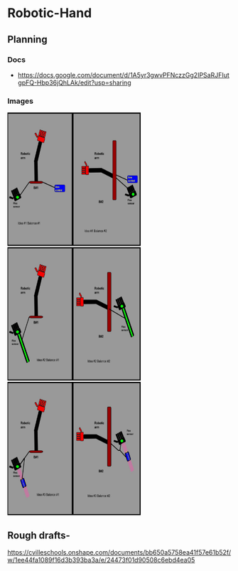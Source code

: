 # Robotic-Hand

## Planning

### Docs

- https://docs.google.com/document/d/1A5yr3gwvPFNczzGg2IPSaRJFIutgpFQ-Hbp36jQhLAk/edit?usp=sharing

### Images
<img src="Idea%231's.jpg?raw=true" width="300" height="300"> <img src="Idea%232's.jpg?raw=true" width="300" height="300"> <img src="Idea%233's.jpg?raw=true" width="300" height="300"> 


## Rough drafts- 

https://cvilleschools.onshape.com/documents/bb650a5758ea41f57e61b52f/w/1ee44fa1089f16d3b393ba3a/e/24473f01d90508c6ebd4ea05
